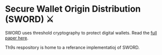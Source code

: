 # Secure Wallet Origin Distribution (SWORD) ⚔️

SWORD uses threshold cryptography to protect digital wallets. Read the [full paper here](https://github.com/KryptikApp/sword/blob/main/research/SWORD.md).

Th9s respository is home to a referance implementatioj of SWORD.
